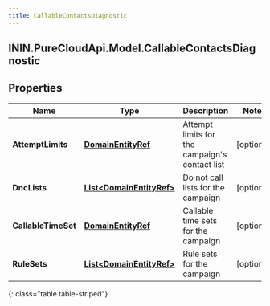 ```yaml
---
title: CallableContactsDiagnostic
---
```

## ININ.PureCloudApi.Model.CallableContactsDiagnostic

## Properties

|Name | Type | Description | Notes|
|------------ | ------------- | ------------- | -------------|
| **AttemptLimits** | [**DomainEntityRef**](DomainEntityRef.html) | Attempt limits for the campaign&#39;s contact list | [optional] |
| **DncLists** | [**List&lt;DomainEntityRef&gt;**](DomainEntityRef.html) | Do not call lists for the campaign | [optional] |
| **CallableTimeSet** | [**DomainEntityRef**](DomainEntityRef.html) | Callable time sets for the campaign | [optional] |
| **RuleSets** | [**List&lt;DomainEntityRef&gt;**](DomainEntityRef.html) | Rule sets for the campaign | [optional] |
{: class="table table-striped"}


